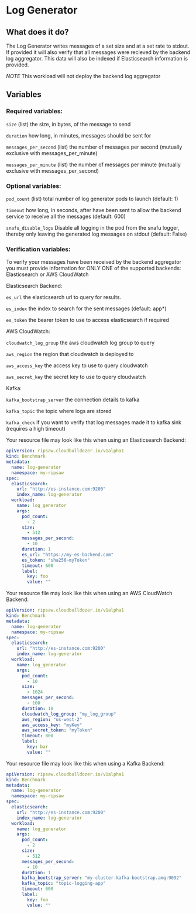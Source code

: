 # Log Generator

## What does it do?

The Log Generator writes messages of a set size and at a set rate to stdout. If provided
it will also verify that all messages were recieved by the backend log aggregator.
This data will also be indexed if Elasticsearch information is provided.

*NOTE* This workload will not deploy the backend log aggregator

## Variables

### Required variables:

`size` (list) the size, in bytes, of the message to send

`duration` how long, in minutes, messages should be sent for

`messages_per_second` (list) the number of messages per second (mutually exclusive with messages_per_minute)

`messages_per_minute` (list) the number of messages per minute (mutually exclusive with messages_per_second)

### Optional variables:

`pod_count` (list) total number of log generator pods to launch (default: 1)

`timeout` how long, in seconds, after have been sent to allow the backend service to receive all the messages (default: 600)

`snafu_disable_logs` Disable all logging in the pod from the snafu logger, thereby only leaving the generated log messages on stdout (default: False)

### Verification variables:

To verify your messages have been received by the backend aggregator you must provide information for ONLY ONE of the supported
backends: Elasticsearch or AWS CloudWatch

Elasticsearch Backend:

`es_url` the elasticsearch url to query for results.

`es_index` the index to search for the sent messages (default: app*)

`es_token` the bearer token to use to access elasticsearch if required

AWS CloudWatch:

`cloudwatch_log_group` the aws cloudwatch log group to query

`aws_region` the region that cloudwatch is deployed to

`aws_access_key` the access key to use to query cloudwatch

`aws_secret_key` the secret key to use to query cloudwatch

Kafka:

`kafka_bootstrap_server` the connection details to kafka

`kafka_topic` the topic where logs are stored

`kafka_check` if you want to verify that log messages made it to kafka sink (requires a high timeout)

Your resource file may look like this when using an Elasticsearch Backend:

```yaml
apiVersion: ripsaw.cloudbulldozer.io/v1alpha1
kind: Benchmark
metadata:
  name: log-generator
  namespace: my-ripsaw
spec:
  elasticsearch:
    url: "http://es-instance.com:9200"
    index_name: log-generator
  workload:
    name: log_generator
    args:
      pod_count:
        - 2
      size:
        - 512
      messages_per_second:
        - 10
      duration: 1
      es_url: "https://my-es-backend.com"
      es_token: "sha256~myToken"
      timeout: 600
      label:
        key: foo
        value: ""
```

Your resource file may look like this when using an AWS CloudWatch Backend:

```yaml
apiVersion: ripsaw.cloudbulldozer.io/v1alpha1
kind: Benchmark
metadata:
  name: log-generator
  namespace: my-ripsaw
spec:
  elasticsearch:
    url: "http://es-instance.com:9200"
    index_name: log-generator
  workload:
    name: log_generator
    args:
      pod_count:
        - 10
      size:
        - 1024
      messages_per_second:
        - 100
      duration: 10
      cloudwatch_log_group: "my_log_group"
      aws_region: "us-west-2"
      aws_access_key: "myKey"
      aws_secret_token: "myToken"
      timeout: 800
      label:
        key: bar
        value: ""
```

Your resource file may look like this when using a Kafka Backend:

```yaml
apiVersion: ripsaw.cloudbulldozer.io/v1alpha1
kind: Benchmark
metadata:
  name: log-generator
  namespace: my-ripsaw
spec:
  elasticsearch:
    url: "http://es-instance.com:9200"
    index_name: log-generator
  workload:
    name: log_generator
    args:
      pod_count:
        - 2
      size:
        - 512
      messages_per_second:
        - 10
      duration: 1
      kafka_bootstrap_server: "my-cluster-kafka-bootstrap.amq:9092"
      kafka_topic: "topic-logging-app"
      timeout: 600
      label:
        key: foo
        value: ""
```

